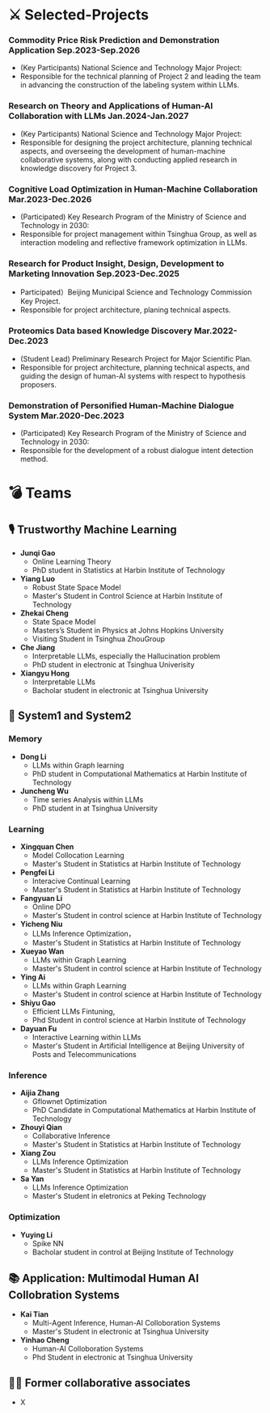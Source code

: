 # ⚔ Selected-Projects
### Commodity Price Risk Prediction and Demonstration Application **Sep.2023-Sep.2026**
  - (Key Participants)  National Science and Technology Major Project:
  - Responsible for the technical planning of Project 2 and leading the team in advancing the construction of the labeling system within LLMs.

### Research on Theory and Applications of Human-AI Collaboration with LLMs **Jan.2024-Jan.2027**
  - (Key Participants) National Science and Technology Major Project:
  -  Responsible for designing the project architecture, planning technical aspects, and overseeing the development of human-machine collaborative systems, along with conducting applied research in knowledge discovery for Project 3.
    
### Cognitive Load Optimization in Human-Machine Collaboration **Mar.2023-Dec.2026**
  - (Participated) Key Research Program of the Ministry of Science and Technology in 2030:
  - Responsible for project management within Tsinghua Group, as well as interaction modeling and reflective framework optimization in LLMs.

### Research for Product Insight, Design, Development to Marketing Innovation **Sep.2023-Dec.2025**
  - Participated）Beijing Municipal Science and Technology Commission Key Project.
  - Responsible for project architecture, planing technical aspects.

### Proteomics Data based Knowledge Discovery **Mar.2022-Dec.2023** 
  - (Student Lead) Preliminary Research Project for Major Scientific Plan.
  - Responsible for project architecture, planning technical aspects, and guiding the design of human-AI systems with respect to hypothesis proposers.
    
### Demonstration of Personified Human-Machine Dialogue System **Mar.2020-Dec.2023**
  - (Participated) Key Research Program of the Ministry of Science and Technology in 2030: 
  - Responsible for the development of a robust dialogue intent detection method.

    
# 💣 Teams
## 🎙 Trustworthy Machine Learning
   - **Junqi Gao** 
     - Online Learning Theory
     - PhD student in Statistics at Harbin Institute of Technology 
   - **Yiang Luo**
     - Robust State Space Model
     - Master's Student in Control Science at Harbin Institute of Technology
   - **Zhekai Cheng**
     - State Space Model
     - Masters’s Student in Physics at Johns Hopkins University
     - Visiting Student in Tsinghua ZhouGroup
   - **Che Jiang**
     - Interpretable LLMs, especially the Hallucination problem
     - PhD student in electronic at Tsinghua Univerisity
   - **Xiangyu Hong**
     - Interpretable LLMs
     - Bacholar student in electronic at Tsinghua University

  ## 👄 System1 and System2 
  ### Memory
   - **Dong Li**
     - LLMs within Graph learning
     - PhD student in Computational Mathematics at Harbin Institute of Technology
   - **Juncheng Wu**
     - Time series Analysis within LLMs
     - PhD student in at Tsinghua University 
  
  ### Learning 
  - **Xingquan Chen**
    - Model Collocation Learning
    - Master's Student in Statistics at Harbin Institute of Technology 
  - **Pengfei Li**
    - Interacive Continual Learning
    - Master's Student in Statistics at Harbin Institute of Technology  
  - **Fangyuan Li**
    - Online DPO
    - Master's Student in control science at Harbin Institute of Technology
  - **Yicheng Niu**
    -  LLMs Inference Optimization，
    -  Master's Student in Statistics at Harbin Institute of Technology
  - **Xueyao Wan**
    - LLMs within Graph Learning
    - Master's Student in control science at Harbin Institute of Technology
  - **Ying Ai**
    - LLMs within Graph Learning
    -  Master's Student in control science at Harbin Institute of Technology
  - **Shiyu Gao**
    -  Efficient LLMs Fintuning,
    -  Phd Student in control science at Harbin Institute of Technology
  - **Dayuan Fu**
    - Interactive Learning within LLMs
    - Master's Student in Artificial Intelligence at Beijing University of Posts and Telecommunications
  
  ### Inference 
  - **Aijia Zhang**
    - Gflownet Optimization
    - PhD Candidate in Computational Mathematics at Harbin Institute of Technology
  - **Zhouyi Qian**
    - Collaborative Inference
    - Master's Student in Statistics at Harbin Institute of Technology
  - **Xiang Zou**
    - LLMs Inference Optimization
    - Master's Student in Statistics at Harbin Institute of Technology
  - **Sa Yan**
    - LLMs Inference Optimization
    - Master's Student in eletronics at Peking Technology
      
  ### Optimization 
  - **Yuying Li**
    - Spike NN
    - Bacholar student in control at Beijing Institute of Technology

## 📚 Application: Multimodal Human AI Collobration Systems
  - **Kai Tian**
    - Multi-Agent Inference, Human-AI Colloboration Systems
    - Master's Student in electronic at Tsinghua University
  - **Yinhao Cheng**
    - Human-AI Colloboration Systems 
    - Phd Student in electronic at Tsinghua University

## 👬🏻 Former collaborative associates
  - X


 

